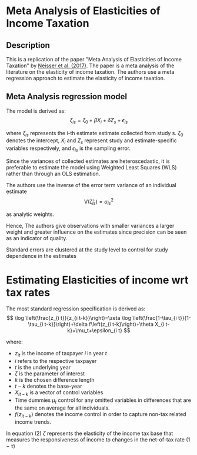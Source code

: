 # Meta Analysis of Elasticities of Income Taxation

## Description

This is a replication of the paper "Meta Analysis of Elasticities of Income Taxation" by [Neisser et al. (2017)](https://www.econstor.eu/handle/10419/168333). The paper is a meta analysis of the literature on the elasticity of income taxation. The authors use a meta regression approach to estimate the elasticity of income taxation.

## Meta Analysis regression model

The model is derived as:
$$
\zeta_{i s}=\zeta_0+\beta X_i+\delta Z_s+\epsilon_{i s}
$$

where $\zeta_{i s}$ represents the i-th estimate estimate collected from study s. $\zeta_0$ denotes the intercept, $X_i$ and $Z_s$ represent study and estimate-specific variables respectively, and $\epsilon_{i s}$ is the sampling error.

Since the variances of collected estimates are heteroscedastic, it is preferable to estimate the model using Weighted Least Squares (WLS) rather than through an OLS estimation.  

The authors use the inverse of the error term variance of an individual estimate 
$$\mathrm{V}\left(\hat{\zeta}_{i s}\right)=\sigma_{i s}^2$$

as analytic weights.  

Hence, The authors give observations with smaller variances a larger weight and greater influence on the estimates since precision can be seen as an indicator of quality.  

Standard errors are clustered at the study level to control for study dependence in the estimates

# Estimating Elasticities of income wrt tax rates

The most standard regression specification is derived as:
$$
\log \left(\frac{z_{i t}}{z_{i t-k}}\right)=\zeta \log \left(\frac{1-\tau_{i t}}{1-\tau_{i t-k}}\right)+\delta f\left(z_{i t-k}\right)+\theta X_{i t-k}+\mu_t+\epsilon_{i t}
$$

where:

* $z_{i t}$ is the income of taxpayer $i$ in year $t$
* $i$ refers to the respective taxpayer
* $t$ is the underlying year
* $\zeta$ is the parameter of interest
* $k$ is the chosen difference length
* $t-k$ denotes the base-year
* $X_{i t-k}$ is a vector of control variables
* Time dummies $\mu_t$ control for any omitted variables in differences that are the same on average for all individuals.
* $f\left(z_{i t-k}\right)$ denotes the income control in order to capture non-tax related income trends.

In equation (2) $\zeta$ represents the elasticity of the income tax base that measures the responsiveness of income to changes in the net-of-tax rate $(1-\tau)$
